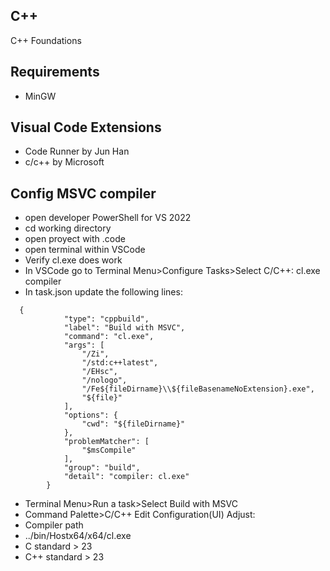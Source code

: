 ## C++
C++ Foundations

## Requirements
- MinGW
## Visual Code Extensions
- Code Runner by Jun Han
- c/c++ by Microsoft
## Config MSVC compiler
- open developer PowerShell for VS 2022
- cd working directory
- open proyect with .code
- open terminal within VSCode
- Verify cl.exe does work
- In VSCode go to Terminal Menu>Configure Tasks>Select C/C++: cl.exe compiler
- In task.json update the following lines:
```
  {
            "type": "cppbuild",
            "label": "Build with MSVC",
            "command": "cl.exe",
            "args": [
                "/Zi",
                "/std:c++latest",
                "/EHsc",
                "/nologo",
                "/Fe${fileDirname}\\${fileBasenameNoExtension}.exe",
                "${file}"
            ],
            "options": {
                "cwd": "${fileDirname}"
            },
            "problemMatcher": [
                "$msCompile"
            ],
            "group": "build",
            "detail": "compiler: cl.exe"
        }
```
- Terminal Menu>Run a task>Select Build with MSVC
- Command Palette>C/C++ Edit Configuration(UI)
Adjust:
- Compiler path
- ../bin/Hostx64/x64/cl.exe
- C standard > 23
- C++ standard > 23
